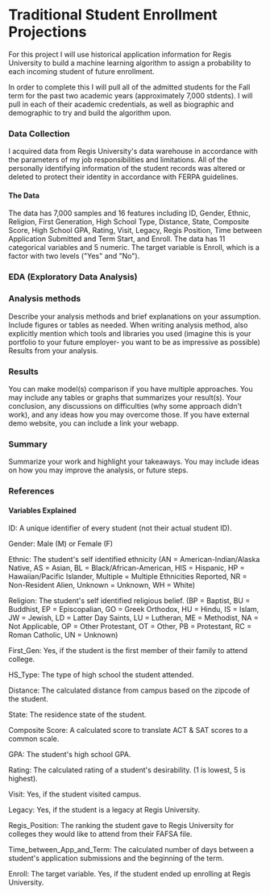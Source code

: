 # **Traditional Student Enrollment Projections**    

For this project I will use historical application information for Regis University to build a machine learning algorithm to assign a probability to each incoming student of future enrollment.

In order to complete this I will pull all of the admitted students for the Fall term for the past two academic years (approximately 7,000 stdents). I will pull in each of their academic credentials, as well as biographic and demographic to try and build the algorithm upon.

### **Data Collection**

I acquired data from Regis University's data warehouse in accordance with the parameters of my job responsibilities and limitations. All of the personally identifying information of the student records was altered or deleted to protect their identity in accordance with FERPA guidelines.    


#### **The Data**    

The data has 7,000 samples and 16 features including ID, Gender, Ethnic, Religion, First Generation, High School Type, Distance, State, Composite Score, High School GPA, Rating, Visit, Legacy, Regis Position, Time between Application Submitted and Term Start, and Enroll. The data has 11 categorical variables and 5 numeric. The target variable is Enroll, which is a factor with two levels ("Yes" and "No").    

### **EDA (Exploratory Data Analysis)**    

### **Analysis methods**

Describe your analysis methods and brief explanations on your assumption. Include figures or tables as needed.
When writing analysis method, also explicitly mention which tools and libraries you used (imagine this is your portfolio to your future employer- you want to be as impressive as possible) Results from your analysis.

### **Results**

You can make model(s) comparison if you have multiple approaches. You may include any tables or graphs that summarizes your result(s). Your conclusion, any discussions on difficulties (why some approach didn't work), and any ideas how you may overcome those. If you have external demo website, you can include a link your webapp.

### **Summary**

Summarize your work and highlight your takeaways. You may include ideas on how you may improve the analysis, or future steps.

### **References**


#### **Variables Explained**

ID: A unique identifier of every student (not their actual student ID).

Gender: Male (M) or Female (F)

Ethnic: The student's self identified ethnicity (AN = American-Indian/Alaska Native, AS = Asian, BL = Black/African-American,                     HIS =     Hispanic, HP = Hawaiian/Pacific Islander, Multiple = Multiple Ethnicities Reported, NR = Non-Resident Alien,                     Unknown = Unknown, WH = White)

Religion: The student's self identified religious belief. (BP = Baptist, BU = Buddhist, EP = Episcopalian, GO = Greek Orthodox,                     HU = Hindu, IS = Islam, JW = Jewish, LD = Latter Day Saints, LU = Lutheran, ME = Methodist, NA = Not Applicable,                           OP = Other Protestant, OT = Other, PB = Protestant, RC = Roman Catholic, UN = Unknown)

First_Gen: Yes, if the student is the first member of their family to attend college.

HS_Type: The type of high school the student attended.

Distance: The calculated distance from campus based on the zipcode of the student.

State: The residence state of the student.

Composite Score: A calculated score to translate ACT & SAT scores to a common scale.

GPA: The student's high school GPA.

Rating: The calculated rating of a student's desirability. (1 is lowest, 5 is highest).

Visit: Yes, if the student visited campus.

Legacy: Yes, if the student is a legacy at Regis University.

Regis_Position: The ranking the student gave to Regis University for colleges they would like to attend from their FAFSA file.

Time_between_App_and_Term: The calculated number of days between a student's application submissions and the beginning of the term.

Enroll: The target variable. Yes, if the student ended up enrolling at Regis University.
